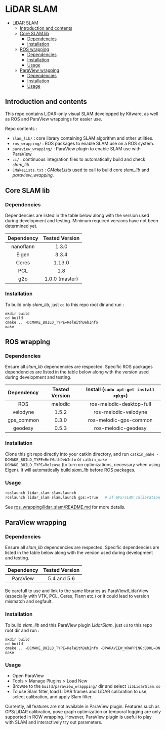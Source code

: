 # LiDAR SLAM

- [LiDAR SLAM](#lidar-slam)
  - [Introduction and contents](#introduction-and-contents)
  - [Core SLAM lib](#core-slam-lib)
    - [Dependencies](#dependencies)
    - [Installation](#installation)
  - [ROS wrapping](#ros-wrapping)
    - [Dependencies](#dependencies-1)
    - [Installation](#installation-1)
    - [Usage](#usage)
  - [ParaView wrapping](#paraview-wrapping)
    - [Dependencies](#dependencies-2)
    - [Installation](#installation-2)
    - [Usage](#usage-1)

## Introduction and contents

This repo contains LiDAR-only visual SLAM developped by Kitware, as well as ROS and ParaView wrappings for easier use.

Repo contents :
- `slam_lib/` : core library containing SLAM algorithm and other utilities.
- `ros_wrapping/` : ROS packages to enable SLAM use on a ROS system.
- `paraview_wrapping/` : ParaView plugin to enable SLAM use with ParaView.
- `ci/` : continuous integration files to automatically build and check *slam_lib*.
- `CMakeLists.txt` : *CMakeLists* used to call to build core *slam_lib* and *paraview_wrapping*.

## Core SLAM lib

### Dependencies

Dependencies are listed in the table below along with the version used during development and testing. Minimum required versions have not been determined yet.

| Dependency | Tested Version |
| :--------: | :------------: |
| nanoflann  | 1.3.0          |
| Eigen      | 3.3.4          |
| Ceres      | 1.13.0         |
| PCL        | 1.8            |
| g2o        | 1.0.0 (master) |

### Installation

To build only *slam_lib*, just `cd` to this repo root dir and run :

```{.sh}
mkdir build
cd build
cmake .. -DCMAKE_BUILD_TYPE=RelWithDebInfo
make
```

## ROS wrapping

### Dependencies

Ensure all *slam_lib* dependencies are respected. Specific ROS packages dependencies are listed in the table below along with the version used during development and testing.

| Dependency | Tested Version | Install (`sudo apt-get install <pkg>`) |
|:----------:|:--------------:|:--------------------------------------:|
| ROS        | melodic        | ros-melodic-desktop-full               |
| velodyne   | 1.5.2          | ros-melodic-velodyne                   |
| gps_common | 0.3.0          | ros-melodic-gps-common                 |
| geodesy    | 0.5.3          | ros-melodic-geodesy                    |

### Installation

Clone this git repo directly into your catkin directory, and run `catkin_make -DCMAKE_BUILD_TYPE=RelWithDebInfo` or `catkin_make -DCMAKE_BUILD_TYPE=Release` (to turn on optimizations, necessary when using Eigen). It will automatically build *slam_lib* before ROS packages.

### Usage

```bash
roslaunch lidar_slam slam.launch
roslaunch lidar_slam slam.launch gps:=true   # if GPS/SLAM calibration has to be run
```

See [ros_wrapping/lidar_slam/README.md](ros_wrapping/lidar_slam/README.md) for more details.

## ParaView wrapping

### Dependencies

Ensure all *slam_lib* dependencies are respected. Specific dependencies are listed in the table below along with the version used during development and testing.

| Dependency | Tested Version |
| :--------: | :------------: |
| ParaView   | 5.4 and 5.6    |

Be carefull to use and link to the same libraries as ParaView/LidarView (especially with VTK, PCL, Ceres, Flann etc.) or it could lead to version mismatch and segfault.

### Installation

To build *slam_lib* and this ParaView plugin *LidarSlam*, just `cd` to this repo root dir and run :

```{.sh}
mkdir build
cd build
cmake .. -DCMAKE_BUILD_TYPE=RelWithDebInfo -DPARAVIEW_WRAPPING:BOOL=ON
make
```

### Usage

- Open ParaView
- Tools > Manage Plugins > Load New
- Browse to the `build/paraview_wrappping/` dir and select `libLidarSlam.so`
- To use Slam filter, load LiDAR frames and LiDAR calibration to use, select calibration, and apply Slam filter.

Currently, all features are not available in ParaView plugin. Features such as GPS/LiDAR calibration, pose graph optimization or temporal logging are only supported in ROW wrapping. However, ParaView plugin is useful to play with SLAM and interactively try out parameters.